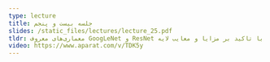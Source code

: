 ```yaml
---
type: lecture
title: جلسه بیست و پنجم
slides: /static_files/lectures/lecture_25.pdf
tldr: معماری‌های معروف GoogLeNet و ResNet همراه با تاکید بر مزایا و معایب لایه Global Average Pooling در این جلسه بررسی می‌شوند. هم‌چنین، مفهوم overfitting و underfitting در یادگیری ماشین بحث شده و برای جلوگیری از overfitting، روش‌های Dropout و داده‌افزایی بحث می‌شوند.
video: https://www.aparat.com/v/TDK5y
---
```

